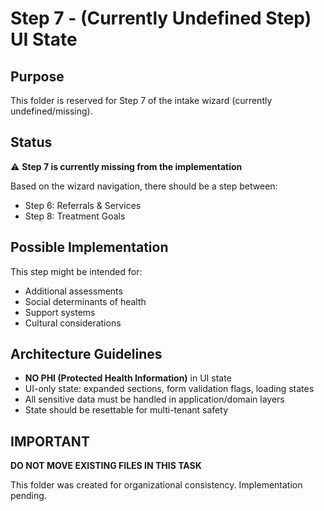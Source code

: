# Step 7 - (Currently Undefined Step) UI State

## Purpose
This folder is reserved for Step 7 of the intake wizard (currently undefined/missing).

## Status
⚠️ **Step 7 is currently missing from the implementation**

Based on the wizard navigation, there should be a step between:
- Step 6: Referrals & Services
- Step 8: Treatment Goals

## Possible Implementation
This step might be intended for:
- Additional assessments
- Social determinants of health
- Support systems
- Cultural considerations

## Architecture Guidelines
- **NO PHI (Protected Health Information)** in UI state
- UI-only state: expanded sections, form validation flags, loading states
- All sensitive data must be handled in application/domain layers
- State should be resettable for multi-tenant safety

## IMPORTANT
**DO NOT MOVE EXISTING FILES IN THIS TASK**

This folder was created for organizational consistency. Implementation pending.